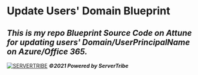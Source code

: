 # **Update Users' Domain Blueprint**
***This is my repo Blueprint Source Code on Attune for updating users' Domain/UserPrincipalName on Azure/Office 365.***
---
[![SERVERTRIBE](https://www.servertribe.com/wp-content/themes/mars/assets/images/attune_logo.svg)](https://www.servertribe.com/)
***&copy;2021 Powered by ServerTribe***